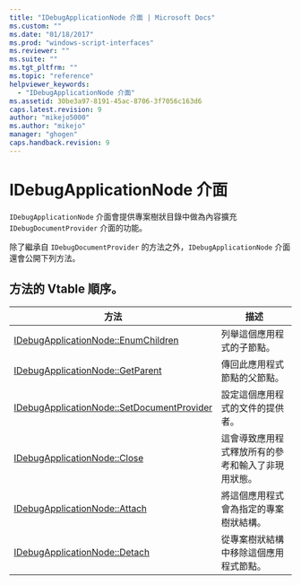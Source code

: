 ```yaml
---
title: "IDebugApplicationNode 介面 | Microsoft Docs"
ms.custom: ""
ms.date: "01/18/2017"
ms.prod: "windows-script-interfaces"
ms.reviewer: ""
ms.suite: ""
ms.tgt_pltfrm: ""
ms.topic: "reference"
helpviewer_keywords: 
  - "IDebugApplicationNode 介面"
ms.assetid: 30be3a97-8191-45ac-8706-3f7056c163d6
caps.latest.revision: 9
author: "mikejo5000"
ms.author: "mikejo"
manager: "ghogen"
caps.handback.revision: 9
---
```

# IDebugApplicationNode 介面
`IDebugApplicationNode` 介面會提供專案樹狀目錄中做為內容擴充 `IDebugDocumentProvider` 介面的功能。  
  
 除了繼承自 `IDebugDocumentProvider` 的方法之外，`IDebugApplicationNode` 介面還會公開下列方法。  
  
## 方法的 Vtable 順序。  
  
|方法|描述|  
|--------|--------|  
|[IDebugApplicationNode::EnumChildren](../../winscript/reference/idebugapplicationnode-enumchildren.md)|列舉這個應用程式的子節點。|  
|[IDebugApplicationNode::GetParent](../../winscript/reference/idebugapplicationnode-getparent.md)|傳回此應用程式節點的父節點。|  
|[IDebugApplicationNode::SetDocumentProvider](../../winscript/reference/idebugapplicationnode-setdocumentprovider.md)|設定這個應用程式的文件的提供者。|  
|[IDebugApplicationNode::Close](../../winscript/reference/idebugapplicationnode-close.md)|這會導致應用程式釋放所有的參考和輸入了非現用狀態。|  
|[IDebugApplicationNode::Attach](../../winscript/reference/idebugapplicationnode-attach.md)|將這個應用程式會為指定的專案樹狀結構。|  
|[IDebugApplicationNode::Detach](../../winscript/reference/idebugapplicationnode-detach.md)|從專案樹狀結構中移除這個應用程式節點。|